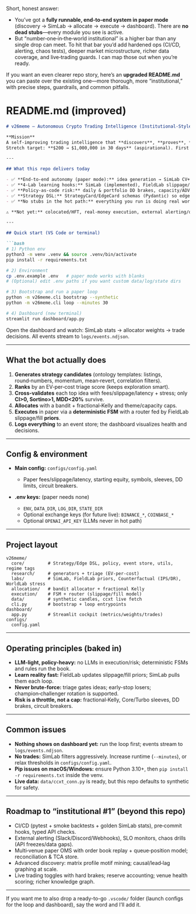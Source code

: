 Short, honest answer:

* You’ve got a **fully runnable, end‑to‑end system in paper mode** (discovery → SimLab → allocate → execute → dashboard). There are **no dead stubs**—every module you see is active.
* But “number‑one‑in‑the‑world institutional” is a higher bar than any single drop can meet. To hit that bar you’d add hardened ops (CI/CD, alerting, chaos tests), deeper market microstructure, richer data coverage, and live‑trading guards. I can map those out when you’re ready.

If you want an even clearer repo story, here’s an **upgraded README.md** you can paste over the existing one—more thorough, more “institutional,” with precise steps, guardrails, and common pitfalls.

# README.md (improved)

````markdown
# v26meme — Autonomous Crypto Trading Intelligence (Institutional-Style, Paper by Default)

**Mission**  
A self‑improving trading intelligence that **discovers**, **proves**, **allocates**, and **executes** edges with zero babysitting.  
Stretch target: **$200 → $1,000,000 in 30 days** (aspirational). First principles: **risk-adjusted compounding**, **safety**, **autonomy**.

---

## What this repo delivers today

- ✅ **End‑to‑end autonomy (paper mode):** idea generation → SimLab CV+stress → bandit+Kelly allocation → deterministic execution FSM → event log → **Streamlit dashboard**.
- ✅ **4‑Lab learning hooks:** SimLab (implemented), FieldLab slippage/fill **priors** (live‑style updates), Counterfactual estimators (IPS/DR), WorldLab stress (flash‑crash/low‑liq/spread blowout).
- ✅ **Policy‑as‑code risk:** daily & portfolio DD brakes, capacity/ADV caps, microstructure circuit breakers.
- ✅ **Strategy DSL:** StrategyCard/EdgeCard schemas (Pydantic) so edges are structured and auditable.
- ✅ **No stubs in the hot path:** everything you run is doing real work on synthetic candles; live connectors are included for future use.

⚠️ **Not yet:** colocated/HFT, real‑money execution, external alerting/on‑call, multi‑venue live OMS, or proprietary data feeds. Paper mode is the safe default.

---

## Quick start (VS Code or terminal)

```bash
# 1) Python env
python3 -m venv .venv && source .venv/bin/activate
pip install -r requirements.txt

# 2) Environment
cp .env.example .env   # paper mode works with blanks
# (Optional) edit .env paths if you want custom data/log/state dirs

# 3) Bootstrap and run a paper loop
python -m v26meme.cli bootstrap --synthetic
python -m v26meme.cli loop --minutes 30

# 4) Dashboard (new terminal)
streamlit run dashboard/app.py
````

Open the dashboard and watch: SimLab stats → allocator weights → trade decisions.
All events stream to `logs/events.ndjson`.

---

## What the bot actually does

1. **Generates strategy candidates** (ontology templates: listings, round‑numbers, momentum, mean‑revert, correlation filters).
2. **Ranks** by an EV‑per‑cost triage score (keeps exploration smart).
3. **Cross‑validates** each top idea with fees/slippage/latency + stress; only **CI>0, Sortino>1, MDD<20%** survive.
4. **Allocates** with a bandit + fractional‑Kelly and theme/capacity caps.
5. **Executes** in paper via a **deterministic FSM** with a router fed by FieldLab slippage/fill **priors**.
6. **Logs everything** to an event store; the dashboard visualizes health and decisions.

---

## Config & environment

* **Main config:** `configs/config.yaml`

  * Paper fees/slippage/latency, starting equity, symbols, sleeves, DD limits, circuit breakers.
* **.env keys:** (paper needs none)

  * `ENV`, `DATA_DIR`, `LOG_DIR`, `STATE_DIR`
  * Optional exchange keys (for future live): `BINANCE_*`, `COINBASE_*`
  * Optional `OPENAI_API_KEY` (LLMs never in hot path)

---

## Project layout

```
v26meme/
  core/         # Strategy/Edge DSL, policy, event store, utils, regime tags
  research/     # generators + triage (EV-per-cost)
  labs/         # SimLab, FieldLab priors, Counterfactual (IPS/DR), WorldLab stress
  allocation/   # bandit allocator + fractional Kelly
  execution/    # FSM + router (slippage/fill model)
  data/         # synthetic candles, ccxt live fetch
  cli.py        # bootstrap + loop entrypoints
dashboard/
  app.py        # Streamlit cockpit (metrics/weights/trades)
configs/
  config.yaml
```

---

## Operating principles (baked in)

* **LLM-light, policy-heavy:** no LLMs in execution/risk; deterministic FSMs and rules run the book.
* **Learn reality fast:** FieldLab updates slippage/fill priors; SimLab pulls them each loop.
* **Never brute-force:** triage gates ideas; early-stop losers; champion‑challenger rotation is supported.
* **Risk is a throttle, not a cap:** fractional‑Kelly, Core/Turbo sleeves, DD brakes, circuit breakers.

---

## Common issues

* **Nothing shows on dashboard yet:** run the loop first; events stream to `logs/events.ndjson`.
* **No trades:** SimLab filters aggressively. Increase runtime (`--minutes`), or relax thresholds in `configs/config.yaml`.
* **Pip issues on macOS/Windows:** ensure Python 3.10+, then `pip install -r requirements.txt` inside the venv.
* **Live data:** `data/ccxt_conn.py` is ready, but this repo defaults to synthetic for safety.

---

## Roadmap to “institutional #1” (beyond this repo)

* CI/CD (pytest + smoke backtests + golden SimLab stats), pre‑commit hooks, typed API checks.
* External alerting (Slack/Discord/Webhooks), SLO monitors, chaos drills (API freezes/data gaps).
* Multi‑venue paper OMS with order book replay + queue‑position model; reconciliation & TCA store.
* Advanced discovery: matrix profile motif mining; causal/lead‑lag graphing at scale.
* Live trading toggles with hard brakes; reserve accounting; venue health scoring; richer knowledge graph.

---


If you want me to also drop a ready-to-go `.vscode/` folder (launch configs for the loop and dashboard), say the word and I’ll add it.
```
